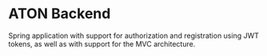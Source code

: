# ATON Backend
Spring application with support for authorization and registration using JWT tokens, as well as with support for the MVC architecture.
